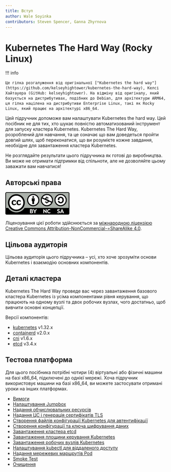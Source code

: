 ```yaml
---
title: Вступ
author: Wale Soyinka
contributors: Steven Spencer, Ganna Zhyrnova
---
```


# Kubernetes The Hard Way (Rocky Linux)

!!! info

    Це гілка розгалуження від оригінальної ["Kubernetes the hard way"](https://github.com/kelseyhightower/kubernetes-the-hard-way), Келсі Хайтауера (GitHub: kelseyhightower). На відміну від оригіналу, який базується на дистрибутивах, подібних до Debian, для архітектури ARM64, ця гілка націлена на дистрибутиви Enterprise Linux, такі як Rocky Linux, який працює на архітектурі x86_64.

Цей підручник допоможе вам налаштувати Kubernetes the hard way. Цей посібник не для тих, хто шукає повністю автоматизований інструмент для запуску кластера Kubernetes. Kubernetes The Hard Way, розроблений для навчання, та це означає що вам доведеться пройти довгий шлях, щоб переконатися, що ви розумієте кожне завдання, необхідне для завантаження кластера Kubernetes.

Не розглядайте результати цього підручника як готові до виробництва. Ви може не отримати підтримки від спільноти, але не дозволяйте цьому заважати вам навчатися!

## Авторські права

![Creative Commons License](images/cc_by_sa.png)

Ліцензування цієї роботи здійснюється за [міжнародною ліцензією Creative Commons Attribution-NonCommercial-=ShareAlike 4.0](http://creativecommons.org/licenses/by-nc-sa/4.0/).

## Цільова аудиторія

Цільова аудиторія цього підручника – усі, хто хоче зрозуміти основи Kubernetes і взаємодію основних компонентів.

## Деталі кластера

Kubernetes The Hard Way проведе вас через завантаження базового кластера Kubernetes із усіма компонентами рівня керування, що працюють на одному вузлі та двох робочих вузлах, чого достатньо, щоб вивчити основні концепції.

Версії компонентів:

- [kubernetes](https://github.com/kubernetes/kubernetes) v1.32.x
- [containerd](https://github.com/containerd/containerd) v2.0.x
- [cni](https://github.com/containernetworking/cni) v1.6.x
- [etcd](https://github.com/etcd-io/etcd) v3.4.x

## Тестова платформа

Для цього посібника потрібні чотири (4) віртуальні або фізичні машини на базі x86_64, підключені до однієї мережі. Хоча підручник використовує машини на базі x86_64, ви можете застосувати отримані уроки на інших платформах.

- [Вимоги](lab1-prerequisites.md)
- [Налаштування Jumpbox](lab2-jumpbox.md)
- [Надання обчислювальних ресурсів](lab3-compute-resources.md)
- [Надання ЦС і генерація сертифікатів TLS](lab4-certificate-authority.md)
- [Створення файлів конфігурації Kubernetes для автентифікації](lab5-kubernetes-configuration-files.md)
- [Створення конфігурації та ключа шифрування даних](lab6-data-encryption-keys.md)
- [Завантаження кластера etcd](lab7-bootstrapping-etcd.md)
- [Завантаження площини керування Kubernetes](lab8-bootstrapping-kubernetes-controllers.md)
- [Завантаження робочих вузлів Kubernetes](lab9-bootstrapping-kubernetes-workers.md)
- [Налаштування kubectl для віддаленого доступу](lab10-configuring-kubectl.md)
- [Надання мережевих маршрутів Pod](lab11-pod-network-routes.md)
- [Smoke Test](lab12-smoke-test.md)
- [Очищення](lab13-cleanup.md)
